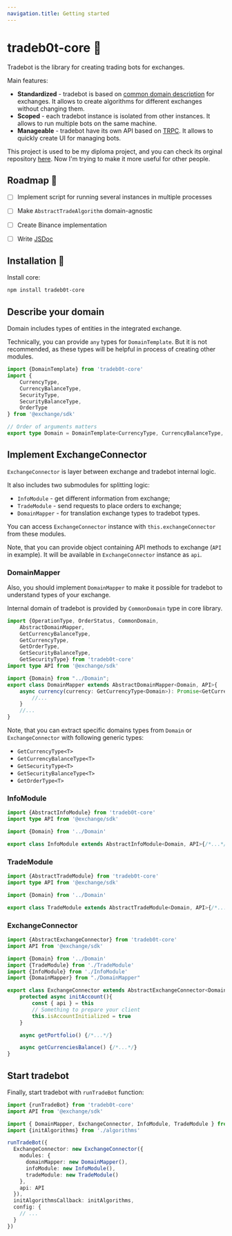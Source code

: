 ```yaml
---
navigation.title: Getting started
---
```


# tradeb0t-core 🤖

Tradebot is the library for creating trading bots for exchanges. 

Main features:
- **Standardized** - tradebot is based on [common domain description](/domain) for exchanges. It allows to create algorithms for different exchanges without changing them.
- **Scoped** - each tradebot instance is isolated from other instances. It allows to run multiple bots on the same machine.
- **Manageable** - tradebot have its own API based on [TRPC](https://trpc.io/). It allows to quickly create UI for managing bots.

This project is used to be my diploma project, and you can check its orginal repository [here](https://github.com/badlabs/tradebot-core). Now I'm trying to make it more useful for other people.

## Roadmap 🚗

- [ ]  Implement script for running several instances in multiple processes
- [ ]  Make `AbstractTradeAlgorithm` domain-agnostic
- [ ]  Create Binance implementation
- [ ]  Write [JSDoc](https://www.typescriptlang.org/docs/handbook/jsdoc-supported-types.html)


## Installation 🔧

Install core: 

```sh
npm install tradeb0t-core
```

## Describe your domain

Domain includes types of entities in the integrated exchange. 

Technically, you can provide `any` types for `DomainTemplate`. But it is not recommended, as these types will be helpful in process of creating other modules.

```ts
import {DomainTemplate} from 'tradeb0t-core'
import {
    CurrencyType,
    CurrencyBalanceType,
    SecurityType,
    SecurityBalanceType,
    OrderType
} from '@exchange/sdk'

// Order of arguments matters
export type Domain = DomainTemplate<CurrencyType, CurrencyBalanceType, SecurityType, SecurityBalanceType, OrderType>
```

## Implement ExchangeConnector

`ExchangeConnector` is layer between exchange and tradebot internal logic. 

It also includes two submodules for splitting logic:
- `InfoModule` - get different information from exchange;
- `TradeModule` - send requests to place orders to exchange;
- `DomainMapper` - for translation exchange types to tradebot types.

You can access `ExchangeConnector` instance with `this.exchangeConnector` from these modules.

Note, that you can provide object containing API methods to exchange (`API` in example). It will be available in `ExchangeConnector` instance as `api`.

### DomainMapper

Also, you should implement `DomainMapper` to make it possible for tradebot to understand types of your exchange. 

Internal domain of tradebot is provided by `CommonDomain` type in core library.

```ts
import {OperationType, OrderStatus, CommonDomain,
    AbstractDomainMapper,
    GetCurrencyBalanceType,
    GetCurrencyType,
    GetOrderType,
    GetSecurityBalanceType,
    GetSecurityType} from 'tradeb0t-core'
import type API from '@exchange/sdk'

import {Domain} from "../Domain";
export class DomainMapper extends AbstractDomainMapper<Domain, API>{
    async currency(currency: GetCurrencyType<Domain>): Promise<GetCurrencyType<CommonDomain>>{
        //...
    }
    //...
}
```

Note, that you can extract specific domains types from `Domain` or `ExchangeConnector` with following generic types:
- `GetCurrencyType<T>`
- `GetCurrencyBalanceType<T>`
- `GetSecurityType<T>`
- `GetSecurityBalanceType<T>`
- `GetOrderType<T>`

### InfoModule

```ts
import {AbstractInfoModule} from 'tradeb0t-core'
import type API from '@exchange/sdk'

import {Domain} from '../Domain'

export class InfoModule extends AbstractInfoModule<Domain, API>{/*...*/}
```

### TradeModule

```ts
import {AbstractTradeModule} from 'tradeb0t-core'
import type API from '@exchange/sdk'

import {Domain} from '../Domain'

export class TradeModule extends AbstractTradeModule<Domain, API>{/*...*/}
```

### ExchangeConnector

```ts
import {AbstractExchangeConnector} from 'tradeb0t-core'
import API from '@exchange/sdk'

import {Domain} from '../Domain'
import {TradeModule} from './TradeModule'
import {InfoModule} from './InfoModule'
import {DomainMapper} from "./DomainMapper"

export class ExchangeConnector extends AbstractExchangeConnector<Domain, API>{
    protected async initAccount(){
        const { api } = this
        // Something to prepare your client
        this.isAccountInitialized = true
    }

    async getPortfolio() {/*...*/}

    async getCurrenciesBalance() {/*...*/}
}
```

## Start tradebot

Finally, start tradebot with `runTradeBot` function:

```typescript
import {runTradeBot} from 'tradeb0t-core'
import API from '@exchange/sdk'

import { DomainMapper, ExchangeConnector, InfoModule, TradeModule } from './bot'
import {initAlgorithms} from './algorithms'

runTradeBot({
  ExchangeConnector: new ExchangeConnector({
    modules: {
      domainMapper: new DomainMapper(),
      infoModule: new InfoModule(),
      tradeModule: new TradeModule()
    },
    api: API
  }),
  initAlgorithmsCallback: initAlgorithms,
  config: {
    // ...
  }
})
```
